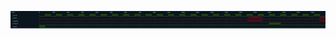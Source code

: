 

<p>
<svg viewBox="0 0 2190 120" xmlns="http://www.w3.org/2000/svg">
<defs>
<clipPath id="clip">
<rect height="120" width="2190" x="0" y="0"/>
</clipPath>
</defs>
<rect fill="#0B151D" height="120" stroke="darkblue" width="2190" x="0" y="0"/>
<line stroke="#333333" stroke-width="1" x1="200" x2="200" y1="0" y2="120"/>
<text clip-path="url(#clip)" dominant-baseline="middle" fill="#D4D4D4" font-family="monospace" font-size="10px" text-anchor="middle" x="200" y="10">
0
</text>
<line stroke="#333333" stroke-width="1" x1="300" x2="300" y1="0" y2="120"/>
<text clip-path="url(#clip)" dominant-baseline="middle" fill="#D4D4D4" font-family="monospace" font-size="10px" text-anchor="middle" x="300" y="10">
100
</text>
<line stroke="#333333" stroke-width="1" x1="400" x2="400" y1="0" y2="120"/>
<text clip-path="url(#clip)" dominant-baseline="middle" fill="#D4D4D4" font-family="monospace" font-size="10px" text-anchor="middle" x="400" y="10">
200
</text>
<line stroke="#333333" stroke-width="1" x1="500" x2="500" y1="0" y2="120"/>
<text clip-path="url(#clip)" dominant-baseline="middle" fill="#D4D4D4" font-family="monospace" font-size="10px" text-anchor="middle" x="500" y="10">
300
</text>
<line stroke="#333333" stroke-width="1" x1="600" x2="600" y1="0" y2="120"/>
<text clip-path="url(#clip)" dominant-baseline="middle" fill="#D4D4D4" font-family="monospace" font-size="10px" text-anchor="middle" x="600" y="10">
400
</text>
<line stroke="#333333" stroke-width="1" x1="700" x2="700" y1="0" y2="120"/>
<text clip-path="url(#clip)" dominant-baseline="middle" fill="#D4D4D4" font-family="monospace" font-size="10px" text-anchor="middle" x="700" y="10">
500
</text>
<line stroke="#333333" stroke-width="1" x1="800" x2="800" y1="0" y2="120"/>
<text clip-path="url(#clip)" dominant-baseline="middle" fill="#D4D4D4" font-family="monospace" font-size="10px" text-anchor="middle" x="800" y="10">
600
</text>
<line stroke="#333333" stroke-width="1" x1="900" x2="900" y1="0" y2="120"/>
<text clip-path="url(#clip)" dominant-baseline="middle" fill="#D4D4D4" font-family="monospace" font-size="10px" text-anchor="middle" x="900" y="10">
700
</text>
<line stroke="#333333" stroke-width="1" x1="1000" x2="1000" y1="0" y2="120"/>
<text clip-path="url(#clip)" dominant-baseline="middle" fill="#D4D4D4" font-family="monospace" font-size="10px" text-anchor="middle" x="1000" y="10">
800
</text>
<line stroke="#333333" stroke-width="1" x1="1100" x2="1100" y1="0" y2="120"/>
<text clip-path="url(#clip)" dominant-baseline="middle" fill="#D4D4D4" font-family="monospace" font-size="10px" text-anchor="middle" x="1100" y="10">
900
</text>
<line stroke="#333333" stroke-width="1" x1="1200" x2="1200" y1="0" y2="120"/>
<text clip-path="url(#clip)" dominant-baseline="middle" fill="#D4D4D4" font-family="monospace" font-size="10px" text-anchor="middle" x="1200" y="10">
1000
</text>
<line stroke="#333333" stroke-width="1" x1="1300" x2="1300" y1="0" y2="120"/>
<text clip-path="url(#clip)" dominant-baseline="middle" fill="#D4D4D4" font-family="monospace" font-size="10px" text-anchor="middle" x="1300" y="10">
1100
</text>
<line stroke="#333333" stroke-width="1" x1="1400" x2="1400" y1="0" y2="120"/>
<text clip-path="url(#clip)" dominant-baseline="middle" fill="#D4D4D4" font-family="monospace" font-size="10px" text-anchor="middle" x="1400" y="10">
1200
</text>
<line stroke="#333333" stroke-width="1" x1="1500" x2="1500" y1="0" y2="120"/>
<text clip-path="url(#clip)" dominant-baseline="middle" fill="#D4D4D4" font-family="monospace" font-size="10px" text-anchor="middle" x="1500" y="10">
1300
</text>
<line stroke="#333333" stroke-width="1" x1="1600" x2="1600" y1="0" y2="120"/>
<text clip-path="url(#clip)" dominant-baseline="middle" fill="#D4D4D4" font-family="monospace" font-size="10px" text-anchor="middle" x="1600" y="10">
1400
</text>
<line stroke="#333333" stroke-width="1" x1="1700" x2="1700" y1="0" y2="120"/>
<text clip-path="url(#clip)" dominant-baseline="middle" fill="#D4D4D4" font-family="monospace" font-size="10px" text-anchor="middle" x="1700" y="10">
1500
</text>
<line stroke="#333333" stroke-width="1" x1="1800" x2="1800" y1="0" y2="120"/>
<text clip-path="url(#clip)" dominant-baseline="middle" fill="#D4D4D4" font-family="monospace" font-size="10px" text-anchor="middle" x="1800" y="10">
1600
</text>
<line stroke="#333333" stroke-width="1" x1="1900" x2="1900" y1="0" y2="120"/>
<text clip-path="url(#clip)" dominant-baseline="middle" fill="#D4D4D4" font-family="monospace" font-size="10px" text-anchor="middle" x="1900" y="10">
1700
</text>
<line stroke="#333333" stroke-width="1" x1="2000" x2="2000" y1="0" y2="120"/>
<text clip-path="url(#clip)" dominant-baseline="middle" fill="#D4D4D4" font-family="monospace" font-size="10px" text-anchor="middle" x="2000" y="10">
1800
</text>
<line stroke="#333333" stroke-width="1" x1="2100" x2="2100" y1="0" y2="120"/>
<text clip-path="url(#clip)" dominant-baseline="middle" fill="#D4D4D4" font-family="monospace" font-size="10px" text-anchor="middle" x="2100" y="10">
1900
</text>
<text dominant-baseline="middle" fill="#D4D4D4" font-family="monospace" font-size="10px" text-anchor="start" x="3" y="10">
Time:
</text>
<text dominant-baseline="middle" fill="#D4D4D4" font-family="monospace" font-size="10px" text-anchor="start" x="3" xml:space="preserve" y="30">
.clock
<title>top.clock</title>
</text>
<path d="M 200 30 L 200 37 L 239 37 L 239 30" fill="none" stroke="#56C126" stroke-width="1"/>
<rect fill="#1C400C" height="14" stroke="none" width="37" x="240" y="23"/>
<path d="M 239 30 L 239 23 L 278 23 L 278 30" fill="none" stroke="#56C126" stroke-width="1"/>
<path d="M 278 30 L 278 37 L 317 37 L 317 30" fill="none" stroke="#56C126" stroke-width="1"/>
<rect fill="#1C400C" height="14" stroke="none" width="37" x="318" y="23"/>
<path d="M 317 30 L 317 23 L 356 23 L 356 30" fill="none" stroke="#56C126" stroke-width="1"/>
<path d="M 356 30 L 356 37 L 395 37 L 395 30" fill="none" stroke="#56C126" stroke-width="1"/>
<rect fill="#1C400C" height="14" stroke="none" width="37" x="396" y="23"/>
<path d="M 395 30 L 395 23 L 434 23 L 434 30" fill="none" stroke="#56C126" stroke-width="1"/>
<path d="M 434 30 L 434 37 L 473 37 L 473 30" fill="none" stroke="#56C126" stroke-width="1"/>
<rect fill="#1C400C" height="14" stroke="none" width="37" x="474" y="23"/>
<path d="M 473 30 L 473 23 L 512 23 L 512 30" fill="none" stroke="#56C126" stroke-width="1"/>
<path d="M 512 30 L 512 37 L 551 37 L 551 30" fill="none" stroke="#56C126" stroke-width="1"/>
<rect fill="#1C400C" height="14" stroke="none" width="37" x="552" y="23"/>
<path d="M 551 30 L 551 23 L 590 23 L 590 30" fill="none" stroke="#56C126" stroke-width="1"/>
<path d="M 590 30 L 590 37 L 629 37 L 629 30" fill="none" stroke="#56C126" stroke-width="1"/>
<rect fill="#1C400C" height="14" stroke="none" width="37" x="630" y="23"/>
<path d="M 629 30 L 629 23 L 668 23 L 668 30" fill="none" stroke="#56C126" stroke-width="1"/>
<path d="M 668 30 L 668 37 L 707 37 L 707 30" fill="none" stroke="#56C126" stroke-width="1"/>
<rect fill="#1C400C" height="14" stroke="none" width="37" x="708" y="23"/>
<path d="M 707 30 L 707 23 L 746 23 L 746 30" fill="none" stroke="#56C126" stroke-width="1"/>
<path d="M 746 30 L 746 37 L 785 37 L 785 30" fill="none" stroke="#56C126" stroke-width="1"/>
<rect fill="#1C400C" height="14" stroke="none" width="37" x="786" y="23"/>
<path d="M 785 30 L 785 23 L 824 23 L 824 30" fill="none" stroke="#56C126" stroke-width="1"/>
<path d="M 824 30 L 824 37 L 863 37 L 863 30" fill="none" stroke="#56C126" stroke-width="1"/>
<rect fill="#1C400C" height="14" stroke="none" width="37" x="864" y="23"/>
<path d="M 863 30 L 863 23 L 902 23 L 902 30" fill="none" stroke="#56C126" stroke-width="1"/>
<path d="M 902 30 L 902 37 L 941 37 L 941 30" fill="none" stroke="#56C126" stroke-width="1"/>
<rect fill="#1C400C" height="14" stroke="none" width="37" x="942" y="23"/>
<path d="M 941 30 L 941 23 L 980 23 L 980 30" fill="none" stroke="#56C126" stroke-width="1"/>
<path d="M 980 30 L 980 37 L 1019 37 L 1019 30" fill="none" stroke="#56C126" stroke-width="1"/>
<rect fill="#1C400C" height="14" stroke="none" width="37" x="1020" y="23"/>
<path d="M 1019 30 L 1019 23 L 1058 23 L 1058 30" fill="none" stroke="#56C126" stroke-width="1"/>
<path d="M 1058 30 L 1058 37 L 1097 37 L 1097 30" fill="none" stroke="#56C126" stroke-width="1"/>
<rect fill="#1C400C" height="14" stroke="none" width="37" x="1098" y="23"/>
<path d="M 1097 30 L 1097 23 L 1136 23 L 1136 30" fill="none" stroke="#56C126" stroke-width="1"/>
<path d="M 1136 30 L 1136 37 L 1175 37 L 1175 30" fill="none" stroke="#56C126" stroke-width="1"/>
<rect fill="#1C400C" height="14" stroke="none" width="37" x="1176" y="23"/>
<path d="M 1175 30 L 1175 23 L 1214 23 L 1214 30" fill="none" stroke="#56C126" stroke-width="1"/>
<path d="M 1214 30 L 1214 37 L 1253 37 L 1253 30" fill="none" stroke="#56C126" stroke-width="1"/>
<rect fill="#1C400C" height="14" stroke="none" width="37" x="1254" y="23"/>
<path d="M 1253 30 L 1253 23 L 1292 23 L 1292 30" fill="none" stroke="#56C126" stroke-width="1"/>
<path d="M 1292 30 L 1292 37 L 1331 37 L 1331 30" fill="none" stroke="#56C126" stroke-width="1"/>
<rect fill="#1C400C" height="14" stroke="none" width="37" x="1332" y="23"/>
<path d="M 1331 30 L 1331 23 L 1370 23 L 1370 30" fill="none" stroke="#56C126" stroke-width="1"/>
<path d="M 1370 30 L 1370 37 L 1409 37 L 1409 30" fill="none" stroke="#56C126" stroke-width="1"/>
<rect fill="#1C400C" height="14" stroke="none" width="37" x="1410" y="23"/>
<path d="M 1409 30 L 1409 23 L 1448 23 L 1448 30" fill="none" stroke="#56C126" stroke-width="1"/>
<path d="M 1448 30 L 1448 37 L 1487 37 L 1487 30" fill="none" stroke="#56C126" stroke-width="1"/>
<rect fill="#1C400C" height="14" stroke="none" width="37" x="1488" y="23"/>
<path d="M 1487 30 L 1487 23 L 1526 23 L 1526 30" fill="none" stroke="#56C126" stroke-width="1"/>
<path d="M 1526 30 L 1526 37 L 1565 37 L 1565 30" fill="none" stroke="#56C126" stroke-width="1"/>
<rect fill="#1C400C" height="14" stroke="none" width="37" x="1566" y="23"/>
<path d="M 1565 30 L 1565 23 L 1604 23 L 1604 30" fill="none" stroke="#56C126" stroke-width="1"/>
<path d="M 1604 30 L 1604 37 L 1643 37 L 1643 30" fill="none" stroke="#56C126" stroke-width="1"/>
<rect fill="#1C400C" height="14" stroke="none" width="37" x="1644" y="23"/>
<path d="M 1643 30 L 1643 23 L 1682 23 L 1682 30" fill="none" stroke="#56C126" stroke-width="1"/>
<path d="M 1682 30 L 1682 37 L 1721 37 L 1721 30" fill="none" stroke="#56C126" stroke-width="1"/>
<rect fill="#1C400C" height="14" stroke="none" width="37" x="1722" y="23"/>
<path d="M 1721 30 L 1721 23 L 1760 23 L 1760 30" fill="none" stroke="#56C126" stroke-width="1"/>
<path d="M 1760 30 L 1760 37 L 1799 37 L 1799 30" fill="none" stroke="#56C126" stroke-width="1"/>
<rect fill="#1C400C" height="14" stroke="none" width="37" x="1800" y="23"/>
<path d="M 1799 30 L 1799 23 L 1838 23 L 1838 30" fill="none" stroke="#56C126" stroke-width="1"/>
<path d="M 1838 30 L 1838 37 L 1877 37 L 1877 30" fill="none" stroke="#56C126" stroke-width="1"/>
<rect fill="#1C400C" height="14" stroke="none" width="37" x="1878" y="23"/>
<path d="M 1877 30 L 1877 23 L 1916 23 L 1916 30" fill="none" stroke="#56C126" stroke-width="1"/>
<path d="M 1916 30 L 1916 37 L 1955 37 L 1955 30" fill="none" stroke="#56C126" stroke-width="1"/>
<rect fill="#1C400C" height="14" stroke="none" width="37" x="1956" y="23"/>
<path d="M 1955 30 L 1955 23 L 1994 23 L 1994 30" fill="none" stroke="#56C126" stroke-width="1"/>
<path d="M 1994 30 L 1994 37 L 2033 37 L 2033 30" fill="none" stroke="#56C126" stroke-width="1"/>
<rect fill="#1C400C" height="14" stroke="none" width="37" x="2034" y="23"/>
<path d="M 2033 30 L 2033 23 L 2072 23 L 2072 30" fill="none" stroke="#56C126" stroke-width="1"/>
<path d="M 2072 30 L 2072 37 L 2111 37 L 2111 30" fill="none" stroke="#56C126" stroke-width="1"/>
<rect fill="#1C400C" height="14" stroke="none" width="37" x="2112" y="23"/>
<path d="M 2111 30 L 2111 23 L 2150 23 L 2150 30" fill="none" stroke="#56C126" stroke-width="1"/>
<path d="M 2150 30 L 2150 37 L 2189 37 L 2189 30" fill="none" stroke="#56C126" stroke-width="1"/>
<text dominant-baseline="middle" fill="#D4D4D4" font-family="monospace" font-size="10px" text-anchor="start" x="3" xml:space="preserve" y="50">
.input
<title>top.input</title>
</text>
<path d="M 200 50 L 200 57 L 1651 57 L 1651 50" fill="none" stroke="#D62246" stroke-width="1"/>
<rect fill="#470B17" height="14" stroke="none" width="98" x="1652" y="43"/>
<path d="M 1651 50 L 1651 43 L 1751 43 L 1751 50" fill="none" stroke="#D62246" stroke-width="1"/>
<path d="M 1751 50 L 1751 57 L 2151 57 L 2151 50" fill="none" stroke="#D62246" stroke-width="1"/>
<rect fill="#470B17" height="14" stroke="none" width="37" x="2152" y="43"/>
<path d="M 2151 50 L 2151 43 L 2190 43 L 2190 50" fill="none" stroke="#D62246" stroke-width="1"/>
<text dominant-baseline="middle" fill="#D4D4D4" font-family="monospace" font-size="10px" text-anchor="start" x="3" xml:space="preserve" y="70">
.input@
<title>top.input@</title>
</text>
<path d="M 200 70 L 200 77 L 1651 77 L 1651 70" fill="none" stroke="#D62246" stroke-width="1"/>
<rect fill="#470B17" height="14" stroke="none" width="98" x="1652" y="63"/>
<path d="M 1651 70 L 1651 63 L 1751 63 L 1751 70" fill="none" stroke="#D62246" stroke-width="1"/>
<path d="M 1751 70 L 1751 77 L 2151 77 L 2151 70" fill="none" stroke="#D62246" stroke-width="1"/>
<rect fill="#470B17" height="14" stroke="none" width="37" x="2152" y="63"/>
<path d="M 2151 70 L 2151 63 L 2190 63 L 2190 70" fill="none" stroke="#D62246" stroke-width="1"/>
<text dominant-baseline="middle" fill="#D4D4D4" font-family="monospace" font-size="10px" text-anchor="start" x="3" xml:space="preserve" y="90">
.output
<title>top.output</title>
</text>
<path d="M 200 90 L 200 97 L 1799 97 L 1799 90" fill="none" stroke="#56C126" stroke-width="1"/>
<rect fill="#1C400C" height="14" stroke="none" width="76" x="1800" y="83"/>
<path d="M 1799 90 L 1799 83 L 1877 83 L 1877 90" fill="none" stroke="#56C126" stroke-width="1"/>
<path d="M 1877 90 L 1877 97 L 2190 97 L 2190 90" fill="none" stroke="#56C126" stroke-width="1"/>
<text dominant-baseline="middle" fill="#D4D4D4" font-family="monospace" font-size="10px" text-anchor="start" x="3" xml:space="preserve" y="110">
.reset
<title>top.reset</title>
</text>
<rect fill="#1C400C" height="14" stroke="none" width="38" x="201" y="103"/>
<path d="M 200 110 L 200 103 L 240 103 L 240 110" fill="none" stroke="#56C126" stroke-width="1"/>
<path d="M 240 110 L 240 117 L 2190 117 L 2190 110" fill="none" stroke="#56C126" stroke-width="1"/>
</svg>
</p>